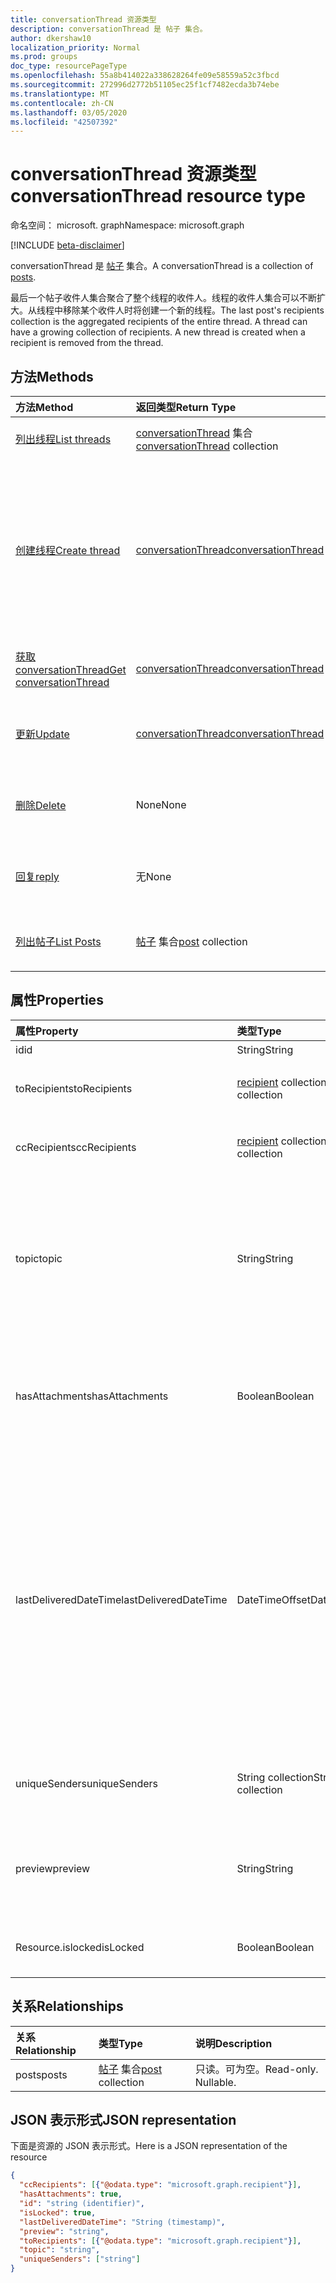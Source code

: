 ```yaml
---
title: conversationThread 资源类型
description: conversationThread 是 帖子 集合。
author: dkershaw10
localization_priority: Normal
ms.prod: groups
doc_type: resourcePageType
ms.openlocfilehash: 55a8b414022a338628264fe09e58559a52c3fbcd
ms.sourcegitcommit: 272996d2772b51105ec25f1cf7482ecda3b74ebe
ms.translationtype: MT
ms.contentlocale: zh-CN
ms.lasthandoff: 03/05/2020
ms.locfileid: "42507392"
---
```

# <a name="conversationthread-resource-type"></a><span data-ttu-id="bab04-103">conversationThread 资源类型</span><span class="sxs-lookup"><span data-stu-id="bab04-103">conversationThread resource type</span></span>

<span data-ttu-id="bab04-104">命名空间： microsoft. graph</span><span class="sxs-lookup"><span data-stu-id="bab04-104">Namespace: microsoft.graph</span></span>

[!INCLUDE [beta-disclaimer](../../includes/beta-disclaimer.md)]

<span data-ttu-id="bab04-105">conversationThread 是 [帖子](post.md) 集合。</span><span class="sxs-lookup"><span data-stu-id="bab04-105">A conversationThread is a collection of [posts](post.md).</span></span>

<span data-ttu-id="bab04-p101">最后一个帖子收件人集合聚合了整个线程的收件人。线程的收件人集合可以不断扩大。从线程中移除某个收件人时将创建一个新的线程。</span><span class="sxs-lookup"><span data-stu-id="bab04-p101">The last post's recipients collection is the aggregated recipients of the entire thread. A thread can have a growing collection of recipients. A new thread is created when a recipient is removed from the thread.</span></span>

## <a name="methods"></a><span data-ttu-id="bab04-109">方法</span><span class="sxs-lookup"><span data-stu-id="bab04-109">Methods</span></span>

| <span data-ttu-id="bab04-110">方法</span><span class="sxs-lookup"><span data-stu-id="bab04-110">Method</span></span>       | <span data-ttu-id="bab04-111">返回类型</span><span class="sxs-lookup"><span data-stu-id="bab04-111">Return Type</span></span>  |<span data-ttu-id="bab04-112">说明</span><span class="sxs-lookup"><span data-stu-id="bab04-112">Description</span></span>|
|:---------------|:--------|:----------|
|[<span data-ttu-id="bab04-113">列出线程</span><span class="sxs-lookup"><span data-stu-id="bab04-113">List threads</span></span>](../api/group-list-threads.md) | <span data-ttu-id="bab04-114">[conversationThread](conversationthread.md) 集合</span><span class="sxs-lookup"><span data-stu-id="bab04-114">[conversationThread](conversationthread.md) collection</span></span> |<span data-ttu-id="bab04-115">获取组的所有线程。</span><span class="sxs-lookup"><span data-stu-id="bab04-115">Get all the threads of a group.</span></span>|
|[<span data-ttu-id="bab04-116">创建线程</span><span class="sxs-lookup"><span data-stu-id="bab04-116">Create thread</span></span>](../api/group-post-threads.md) | [<span data-ttu-id="bab04-117">conversationThread</span><span class="sxs-lookup"><span data-stu-id="bab04-117">conversationThread</span></span>](conversationthread.md) |<span data-ttu-id="bab04-p102">通过首先创建一个线程，启动一个新对话。在组中创建新对话、对话线程和帖子。</span><span class="sxs-lookup"><span data-stu-id="bab04-p102">Start a new conversation by first creating a thread. A new conversation, conversation thread, and post are created in the group.</span></span>|
|[<span data-ttu-id="bab04-120">获取 conversationThread</span><span class="sxs-lookup"><span data-stu-id="bab04-120">Get conversationThread</span></span>](../api/conversationthread-get.md) | [<span data-ttu-id="bab04-121">conversationThread</span><span class="sxs-lookup"><span data-stu-id="bab04-121">conversationThread</span></span>](conversationthread.md) |<span data-ttu-id="bab04-122">获取属于某个组的特定线程。</span><span class="sxs-lookup"><span data-stu-id="bab04-122">Get a specific thread that belongs to a group.</span></span> |
|[<span data-ttu-id="bab04-123">更新</span><span class="sxs-lookup"><span data-stu-id="bab04-123">Update</span></span>](../api/conversationthread-update.md) | [<span data-ttu-id="bab04-124">conversationThread</span><span class="sxs-lookup"><span data-stu-id="bab04-124">conversationThread</span></span>](conversationthread.md)  |<span data-ttu-id="bab04-125">更新 conversationThread 对象</span><span class="sxs-lookup"><span data-stu-id="bab04-125">Update conversationThread object.</span></span> |
|[<span data-ttu-id="bab04-126">删除</span><span class="sxs-lookup"><span data-stu-id="bab04-126">Delete</span></span>](../api/conversationthread-delete.md) | <span data-ttu-id="bab04-127">None</span><span class="sxs-lookup"><span data-stu-id="bab04-127">None</span></span> |<span data-ttu-id="bab04-128">删除 conversationThread 对象</span><span class="sxs-lookup"><span data-stu-id="bab04-128">Delete conversationThread object.</span></span> |
|[<span data-ttu-id="bab04-129">回复</span><span class="sxs-lookup"><span data-stu-id="bab04-129">reply</span></span>](../api/conversationthread-reply.md)|<span data-ttu-id="bab04-130">无</span><span class="sxs-lookup"><span data-stu-id="bab04-130">None</span></span>|<span data-ttu-id="bab04-131">通过新建 Post 实体答复此线程。</span><span class="sxs-lookup"><span data-stu-id="bab04-131">Reply to this thread by creating a new Post entity.</span></span>|
|[<span data-ttu-id="bab04-132">列出帖子</span><span class="sxs-lookup"><span data-stu-id="bab04-132">List Posts</span></span>](../api/conversationthread-list-posts.md) |<span data-ttu-id="bab04-133">[帖子](post.md) 集合</span><span class="sxs-lookup"><span data-stu-id="bab04-133">[post](post.md) collection</span></span>| <span data-ttu-id="bab04-134">获取指定线程的帖子。</span><span class="sxs-lookup"><span data-stu-id="bab04-134">Get the posts of the specified thread.</span></span> |

## <a name="properties"></a><span data-ttu-id="bab04-135">属性</span><span class="sxs-lookup"><span data-stu-id="bab04-135">Properties</span></span>
| <span data-ttu-id="bab04-136">属性</span><span class="sxs-lookup"><span data-stu-id="bab04-136">Property</span></span>     | <span data-ttu-id="bab04-137">类型</span><span class="sxs-lookup"><span data-stu-id="bab04-137">Type</span></span>   |<span data-ttu-id="bab04-138">说明</span><span class="sxs-lookup"><span data-stu-id="bab04-138">Description</span></span>|
|:---------------|:--------|:----------|
|<span data-ttu-id="bab04-139">id</span><span class="sxs-lookup"><span data-stu-id="bab04-139">id</span></span>|<span data-ttu-id="bab04-140">String</span><span class="sxs-lookup"><span data-stu-id="bab04-140">String</span></span>| <span data-ttu-id="bab04-141">只读。</span><span class="sxs-lookup"><span data-stu-id="bab04-141">Read-only.</span></span>|
|<span data-ttu-id="bab04-142">toRecipients</span><span class="sxs-lookup"><span data-stu-id="bab04-142">toRecipients</span></span>|<span data-ttu-id="bab04-143">[recipient](recipient.md) collection</span><span class="sxs-lookup"><span data-stu-id="bab04-143">[recipient](recipient.md) collection</span></span>|<span data-ttu-id="bab04-144">收件人：线程的收件人。</span><span class="sxs-lookup"><span data-stu-id="bab04-144">The To: recipients for the thread.</span></span>|
|<span data-ttu-id="bab04-145">ccRecipients</span><span class="sxs-lookup"><span data-stu-id="bab04-145">ccRecipients</span></span>|<span data-ttu-id="bab04-146">[recipient](recipient.md) collection</span><span class="sxs-lookup"><span data-stu-id="bab04-146">[recipient](recipient.md) collection</span></span>|<span data-ttu-id="bab04-147">抄送：线程的收件人。</span><span class="sxs-lookup"><span data-stu-id="bab04-147">The Cc: recipients for the thread.</span></span>|
|<span data-ttu-id="bab04-148">topic</span><span class="sxs-lookup"><span data-stu-id="bab04-148">topic</span></span>|<span data-ttu-id="bab04-149">String</span><span class="sxs-lookup"><span data-stu-id="bab04-149">String</span></span>|<span data-ttu-id="bab04-p103">对话的主题。在创建对话时可设置此属性，但无法对其进行更新。</span><span class="sxs-lookup"><span data-stu-id="bab04-p103">The topic of the conversation. This property can be set when the conversation is created, but it cannot be updated.</span></span>||
|<span data-ttu-id="bab04-152">hasAttachments</span><span class="sxs-lookup"><span data-stu-id="bab04-152">hasAttachments</span></span>|<span data-ttu-id="bab04-153">Boolean</span><span class="sxs-lookup"><span data-stu-id="bab04-153">Boolean</span></span>|<span data-ttu-id="bab04-154">指示此线程中的任意帖子是否至少具有一个附件。</span><span class="sxs-lookup"><span data-stu-id="bab04-154">Indicates whether any of the posts within this thread has at least one attachment.</span></span>|
|<span data-ttu-id="bab04-155">lastDeliveredDateTime</span><span class="sxs-lookup"><span data-stu-id="bab04-155">lastDeliveredDateTime</span></span>|<span data-ttu-id="bab04-156">DateTimeOffset</span><span class="sxs-lookup"><span data-stu-id="bab04-156">DateTimeOffset</span></span>|<span data-ttu-id="bab04-p104">时间戳类型表示使用 ISO 8601 格式的日期和时间信息，并且始终处于 UTC 时间。例如，2014 年 1 月 1 日午夜 UTC 如下所示：`'2014-01-01T00:00:00Z'`</span><span class="sxs-lookup"><span data-stu-id="bab04-p104">The Timestamp type represents date and time information using ISO 8601 format and is always in UTC time. For example, midnight UTC on Jan 1, 2014 would look like this: `'2014-01-01T00:00:00Z'`</span></span>|
|<span data-ttu-id="bab04-159">uniqueSenders</span><span class="sxs-lookup"><span data-stu-id="bab04-159">uniqueSenders</span></span>|<span data-ttu-id="bab04-160">String collection</span><span class="sxs-lookup"><span data-stu-id="bab04-160">String collection</span></span>|<span data-ttu-id="bab04-161">向此线程发送邮件的所有用户。</span><span class="sxs-lookup"><span data-stu-id="bab04-161">All the users that sent a message to this thread.</span></span>|
|<span data-ttu-id="bab04-162">preview</span><span class="sxs-lookup"><span data-stu-id="bab04-162">preview</span></span>|<span data-ttu-id="bab04-163">String</span><span class="sxs-lookup"><span data-stu-id="bab04-163">String</span></span>|<span data-ttu-id="bab04-164">来自此对话中最新帖子的正文的简短摘要。</span><span class="sxs-lookup"><span data-stu-id="bab04-164">A short summary from the body of the latest post in this converstaion.</span></span>|
|<span data-ttu-id="bab04-165">Resource.islocked</span><span class="sxs-lookup"><span data-stu-id="bab04-165">isLocked</span></span>|<span data-ttu-id="bab04-166">Boolean</span><span class="sxs-lookup"><span data-stu-id="bab04-166">Boolean</span></span>|<span data-ttu-id="bab04-167">指示线程是否已锁定。</span><span class="sxs-lookup"><span data-stu-id="bab04-167">Indicates if the thread is locked.</span></span>|

## <a name="relationships"></a><span data-ttu-id="bab04-168">关系</span><span class="sxs-lookup"><span data-stu-id="bab04-168">Relationships</span></span>
| <span data-ttu-id="bab04-169">关系</span><span class="sxs-lookup"><span data-stu-id="bab04-169">Relationship</span></span> | <span data-ttu-id="bab04-170">类型</span><span class="sxs-lookup"><span data-stu-id="bab04-170">Type</span></span>   |<span data-ttu-id="bab04-171">说明</span><span class="sxs-lookup"><span data-stu-id="bab04-171">Description</span></span>|
|:---------------|:--------|:----------|
|<span data-ttu-id="bab04-172">posts</span><span class="sxs-lookup"><span data-stu-id="bab04-172">posts</span></span>|<span data-ttu-id="bab04-173">[帖子](post.md) 集合</span><span class="sxs-lookup"><span data-stu-id="bab04-173">[post](post.md) collection</span></span>| <span data-ttu-id="bab04-p105">只读。可为空。</span><span class="sxs-lookup"><span data-stu-id="bab04-p105">Read-only. Nullable.</span></span>|

## <a name="json-representation"></a><span data-ttu-id="bab04-176">JSON 表示形式</span><span class="sxs-lookup"><span data-stu-id="bab04-176">JSON representation</span></span>

<span data-ttu-id="bab04-177">下面是资源的 JSON 表示形式。</span><span class="sxs-lookup"><span data-stu-id="bab04-177">Here is a JSON representation of the resource</span></span>

<!-- {
  "blockType": "resource",
  "optionalProperties": [
    "posts"
  ],
  "keyProperty": "id",
  "@odata.type": "microsoft.graph.conversationThread"
}-->

```json
{
  "ccRecipients": [{"@odata.type": "microsoft.graph.recipient"}],
  "hasAttachments": true,
  "id": "string (identifier)",
  "isLocked": true,
  "lastDeliveredDateTime": "String (timestamp)",
  "preview": "string",
  "toRecipients": [{"@odata.type": "microsoft.graph.recipient"}],
  "topic": "string",
  "uniqueSenders": ["string"]
}

```


<!-- uuid: 8fcb5dbc-d5aa-4681-8e31-b001d5168d79
2015-10-25 14:57:30 UTC -->
<!--
{
  "type": "#page.annotation",
  "description": "conversationThread resource",
  "keywords": "",
  "section": "documentation",
  "tocPath": "",
  "suppressions": []
}
-->
